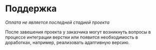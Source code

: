 # Поддержка

*Оплата не является последней стадией проекта*

После завешения проекта у заказчика могут возникнуть вопросы в процессе интеграции верстки или появится необходимость в доработках, например, реализовать адаптивную версию.